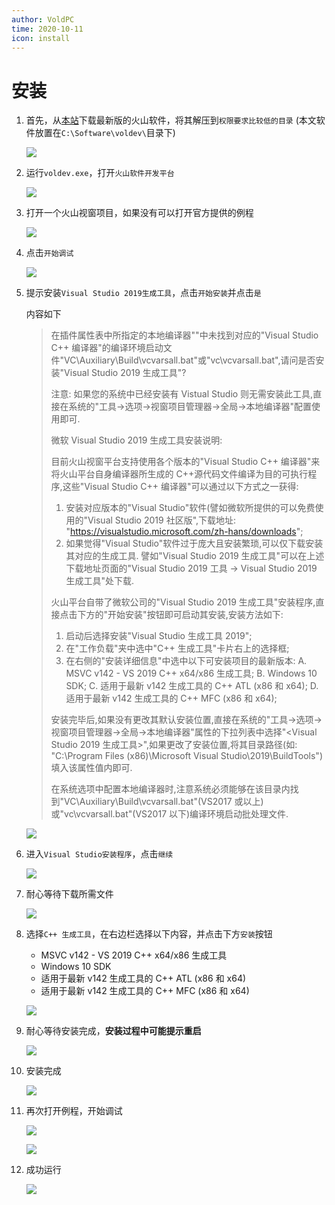 ```yaml
---
author: VoldPC
time: 2020-10-11
icon: install
---
```


# 安装

1.  首先，从[本站](/starter/release/)下载最新版的火山软件，将其解压到`权限要求比较低的目录` (本文软件放置在`C:\Software\voldev\`目录下)

    ![](http://static.voldpc.coolbian.com/assets/images/starter/install/1.png)

2.  运行`voldev.exe`，打开`火山软件开发平台`

    ![](http://static.voldpc.coolbian.com/assets/images/starter/install/2.png)

3.  打开一个火山视窗项目，如果没有可以打开官方提供的例程

    ![](http://static.voldpc.coolbian.com/assets/images/starter/install/3.png)

4.  点击`开始调试`

    ![](http://static.voldpc.coolbian.com/assets/images/starter/install/4.png)

5.  提示安装`Visual Studio 2019生成工具`，点击`开始安装`并点击`是`

    内容如下

    > 在插件属性表中所指定的本地编译器""中未找到对应的"Visual Studio C++ 编译器"的编译环境启动文件"VC\Auxiliary\Build\vcvarsall.bat"或"vc\vcvarsall.bat",请问是否安装"Visual Studio 2019 生成工具"?
    >
    > 注意: 如果您的系统中已经安装有 Vistual Studio 则无需安装此工具,直接在系统的"工具->选项->视窗项目管理器->全局->本地编译器"配置使用即可.
    >
    > 微软 Visual Studio 2019 生成工具安装说明:
    >
    > 目前火山视窗平台支持使用各个版本的"Visual Studio C++ 编译器"来将火山平台自身编译器所生成的 C++源代码文件编译为目的可执行程序,这些"Visual Studio C++ 编译器"可以通过以下方式之一获得:
    >
    > 1. 安装对应版本的"Visual Studio"软件(譬如微软所提供的可以免费使用的"Visual Studio 2019 社区版",下载地址: "https://visualstudio.microsoft.com/zh-hans/downloads";
    > 2. 如果觉得"Visual Studio"软件过于庞大且安装繁琐,可以仅下载安装其对应的生成工具. 譬如"Visual Studio 2019 生成工具"可以在上述下载地址页面的"Visual Studio 2019 工具 -> Visual Studio 2019 生成工具"处下载.
    >
    > 火山平台自带了微软公司的"Visual Studio 2019 生成工具"安装程序,直接点击下方的"开始安装"按钮即可启动其安装,安装方法如下:
    >
    > 1. 启动后选择安装"Visual Studio 生成工具 2019";
    > 2. 在"工作负载"夹中选中"C++ 生成工具"卡片右上的选择框;
    > 3. 在右侧的"安装详细信息"中选中以下可安装项目的最新版本:
    >    A. MSVC v142 - VS 2019 C++ x64/x86 生成工具;
    >    B. Windows 10 SDK;
    >    C. 适用于最新 v142 生成工具的 C++ ATL (x86 和 x64);
    >    D. 适用于最新 v142 生成工具的 C++ MFC (x86 和 x64);
    >
    > 安装完毕后,如果没有更改其默认安装位置,直接在系统的"工具->选项->视窗项目管理器->全局->本地编译器"属性的下拉列表中选择"<Visual Studio 2019 生成工具>",如果更改了安装位置,将其目录路径(如: "C:\Program Files (x86)\Microsoft Visual Studio\2019\BuildTools")填入该属性值内即可.
    >
    > 在系统选项中配置本地编译器时,注意系统必须能够在该目录内找到"VC\Auxiliary\Build\vcvarsall.bat"(VS2017 或以上)或"vc\vcvarsall.bat"(VS2017 以下)编译环境启动批处理文件.

    ![](http://static.voldpc.coolbian.com/assets/images/starter/install/5.png)

6.  进入`Visual Studio安装程序`，点击`继续`

    ![](http://static.voldpc.coolbian.com/assets/images/starter/install/6.png)

7.  耐心等待下载所需文件

    ![](http://static.voldpc.coolbian.com/assets/images/starter/install/7.png)

8.  选择`C++ 生成工具`，在右边栏选择以下内容，并点击下方`安装`按钮

    - MSVC v142 - VS 2019 C++ x64/x86 生成工具
    - Windows 10 SDK
    - 适用于最新 v142 生成工具的 C++ ATL (x86 和 x64)
    - 适用于最新 v142 生成工具的 C++ MFC (x86 和 x64)

    ![](http://static.voldpc.coolbian.com/assets/images/starter/install/8.png)

9.  耐心等待安装完成，**安装过程中可能提示重启**

    ![](http://static.voldpc.coolbian.com/assets/images/starter/install/9.png)

10. 安装完成

    ![](http://static.voldpc.coolbian.com/assets/images/starter/install/10.png)

11. 再次打开例程，开始调试

    ![](http://static.voldpc.coolbian.com/assets/images/starter/install/4.png)

    ![](http://static.voldpc.coolbian.com/assets/images/starter/install/11.png)

12. 成功运行

    ![](http://static.voldpc.coolbian.com/assets/images/starter/install/12.png)
